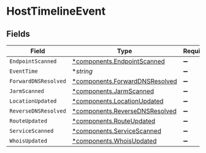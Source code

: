 # HostTimelineEvent


## Fields

| Field                                                                           | Type                                                                            | Required                                                                        | Description                                                                     |
| ------------------------------------------------------------------------------- | ------------------------------------------------------------------------------- | ------------------------------------------------------------------------------- | ------------------------------------------------------------------------------- |
| `EndpointScanned`                                                               | [*components.EndpointScanned](../../models/components/endpointscanned.md)       | :heavy_minus_sign:                                                              | N/A                                                                             |
| `EventTime`                                                                     | **string*                                                                       | :heavy_minus_sign:                                                              | N/A                                                                             |
| `ForwardDNSResolved`                                                            | [*components.ForwardDNSResolved](../../models/components/forwarddnsresolved.md) | :heavy_minus_sign:                                                              | N/A                                                                             |
| `JarmScanned`                                                                   | [*components.JarmScanned](../../models/components/jarmscanned.md)               | :heavy_minus_sign:                                                              | N/A                                                                             |
| `LocationUpdated`                                                               | [*components.LocationUpdated](../../models/components/locationupdated.md)       | :heavy_minus_sign:                                                              | N/A                                                                             |
| `ReverseDNSResolved`                                                            | [*components.ReverseDNSResolved](../../models/components/reversednsresolved.md) | :heavy_minus_sign:                                                              | N/A                                                                             |
| `RouteUpdated`                                                                  | [*components.RouteUpdated](../../models/components/routeupdated.md)             | :heavy_minus_sign:                                                              | N/A                                                                             |
| `ServiceScanned`                                                                | [*components.ServiceScanned](../../models/components/servicescanned.md)         | :heavy_minus_sign:                                                              | N/A                                                                             |
| `WhoisUpdated`                                                                  | [*components.WhoisUpdated](../../models/components/whoisupdated.md)             | :heavy_minus_sign:                                                              | N/A                                                                             |